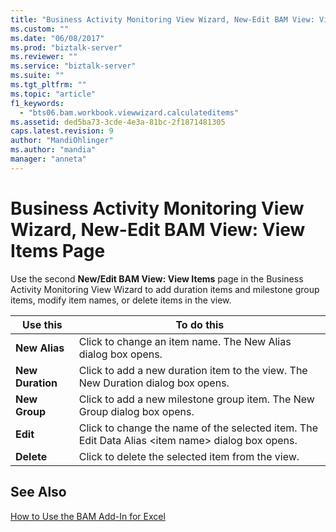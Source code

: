 ```yaml
---
title: "Business Activity Monitoring View Wizard, New-Edit BAM View: View Items Page1 | Microsoft Docs"
ms.custom: ""
ms.date: "06/08/2017"
ms.prod: "biztalk-server"
ms.reviewer: ""
ms.service: "biztalk-server"
ms.suite: ""
ms.tgt_pltfrm: ""
ms.topic: "article"
f1_keywords: 
  - "bts06.bam.workbook.viewwizard.calculateditems"
ms.assetid: ded5ba73-3cde-4e3a-81bc-2f1871481305
caps.latest.revision: 9
author: "MandiOhlinger"
ms.author: "mandia"
manager: "anneta"
---
```

# Business Activity Monitoring View Wizard, New-Edit BAM View: View Items Page
Use the second **New/Edit BAM View: View Items** page in the Business Activity Monitoring View Wizard to add duration items and milestone group items, modify item names, or delete items in the view.  
  
|Use this|To do this|  
|--------------|----------------|  
|**New Alias**|Click to change an item name. The New Alias dialog box opens.|  
|**New Duration**|Click to add a new duration item to the view. The New Duration dialog box opens.|  
|**New Group**|Click to add a new milestone group item. The New Group dialog box opens.|  
|**Edit**|Click to change the name of the selected item. The Edit Data Alias \<item name> dialog box opens.|  
|**Delete**|Click to delete the selected item from the view.|  
  
## See Also  
 [How to Use the BAM Add-In for Excel](../core/how-to-use-the-bam-add-in-for-excel.md)